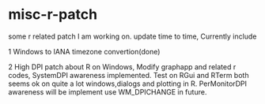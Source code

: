 # misc-r-patch
some r related patch I am working on. update time to time, Currently include 

1 Windows to IANA timezone convertion(done)

2 High DPI patch about R on Windows, Modify graphapp and related r codes, SystemDPI awareness implemented. Test on RGui and RTerm both seems ok on quite a lot windows,dialogs and plotting in R. PerMonitorDPI awareness will be implement use WM_DPICHANGE in future.
